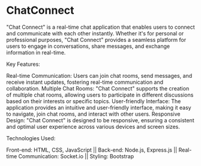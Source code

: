 # ChatConnect
"Chat Connect" is a real-time chat application that enables users to connect and communicate with each other instantly. Whether it's for personal or professional purposes, "Chat Connect" provides a seamless platform for users to engage in conversations, share messages, and exchange information in real-time.

Key Features:

Real-time Communication: Users can join chat rooms, send messages, and receive instant updates, fostering real-time communication and collaboration.
Multiple Chat Rooms: "Chat Connect" supports the creation of multiple chat rooms, allowing users to participate in different discussions based on their interests or specific topics.
User-friendly Interface: The application provides an intuitive and user-friendly interface, making it easy to navigate, join chat rooms, and interact with other users.
Responsive Design: "Chat Connect" is designed to be responsive, ensuring a consistent and optimal user experience across various devices and screen sizes.

Technologies Used:

Front-end: HTML, CSS, JavaScript || Back-end: Node.js, Express.js || Real-time Communication: Socket.io || Styling: Bootstrap
